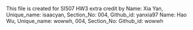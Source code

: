 This file is created for SI507 HW3 extra credit by 
Name: Xia Yan, Unique_name: isaacyan, Section_No: 004, Github_id: yanxia97
Name: Hao Wu, Unique_name: wowwh, 004, Section_No: Github_id: wowwh
